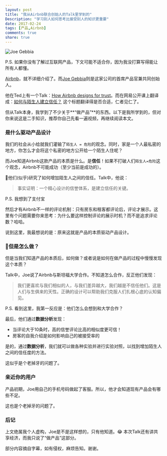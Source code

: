 ```yaml
---
layout: post
title: "我从Airbnb联合创始人的Talk里学到的"
Description: "学习别人如何思考比接受别人的知识更重要"
date: 2017-02-24
tags: [产品,Airbnb]
comments: true
share: true
---
```


![Joe Gebbia](/assets/images/2017-2-24-292372-48fd2f20843d1122.png)

P.S. 如果你没有了解过互联网产品，下文可能不适合你，因为我没打算写得能让所有人都懂。

[Airbnb](https://zh.airbnb.com/about/about-us)，就不详细介绍了。而[Joe Gebbia](https://zh.airbnb.com/about/founders)则是这家公司的首席产品官兼共同创始人。

他在Ted上有一个Talk：[How Airbnb designs for trust](http://www.ted.com/talks/joe_gebbia_how_airbnb_designs_for_trust/transcript?language=en)。而在网易公开课上翻译成：[如何与陌生人建立信任？](http://open.163.com/movie/2016/3/P/C/MBIJ802BI_MBIJ8J2PC.html) 这个标题翻译得是否合适，仁者见仁了。

但从Talk本身，我学到了不少关于**“做产品”**的东西。以下是我所学到的，但对你来说这是二手知识，推荐你自己先看一遍视频，再继续阅读本文。

### 是什么驱动产品设计
我们的社会从小给就我们灌输了`陌生人 = 危险`的观念。同时，家是一个人最私密的地方，你怎么才会将这个私密的地方公开给一个陌生人住呢？

而Joe知道Airbnb这款产品的本质是什么。是**信任**！如果不打破人们`陌生人=危险`这个观念，Airbnb不可能成功（至少当前是成功的）。

他们(似乎)研究了如何增加陌生人之间的信任。Talk中，他说：
> 事实证明：一个精心设计的信誉体系，是建立信任的关键。

P.S. 我想到了支付宝

然后才有Airbnb不一样的评论机制：只有房东和租客都评论后，评论才展示。这里有个问题需要你来思考：为什么要这样控制评论的展示时机？而不是追求评论数？哈哈。

说到这里，我最想说的是：原来这就是产品的本质驱动产品设计。

### 但是怎么做？
但是当我们知道产品的本质后，如何做？或者说是如何在做产品的过程中慢慢发现这个本质？

Talk中，Joe说了Airbnb与斯坦福大学合作。不知道怎么合作，反正他们发现：

> 我们更喜欢与我们相似的人，与我们差异越大，我们越是不信任他们。这是人们与生俱来的天性。正确的设计可以帮助我们克服人们扎根心底的认知偏见。

P.S. 看到这里，我第一反应是：他们怎么会想到和大学合作？

最后，他们通过**数据分析**发现：

* 当评论大于10条时，高的信誉评论比高的相似度更可信！
* 房客的自我介绍是如何影响自己的被接受率的

是的，通过**数据分析**，我们就可以做各种实验并进行实验对照，以找到增加陌生人之间的信任度的方法。

这似乎是个老掉牙的问题了。

### 亲近你的用户
产品初期，Joe用自己的手机号码做起了客服。所以，他才会知道现有产品会有哪些不足。

这也是个老掉牙的问题了。

### 后记
上文绝属我个人虚构，Joe是不是这样想的，只有他知道。😂
本次Talk还有讲共享经济，而我只说了“做产品”这部分。

部分内容摘自字幕，如有侵权，麻烦告知。谢谢。